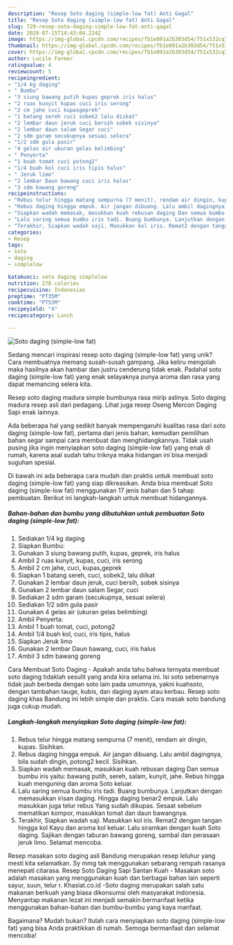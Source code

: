 ```yaml
---
description: "Resep Soto daging (simple-low fat) Anti Gagal"
title: "Resep Soto daging (simple-low fat) Anti Gagal"
slug: 729-resep-soto-daging-simple-low-fat-anti-gagal
date: 2020-07-15T14:43:04.224Z
image: https://img-global.cpcdn.com/recipes/fb1e091a2b303d54/751x532cq70/soto-daging-simple-low-fat-foto-resep-utama.jpg
thumbnail: https://img-global.cpcdn.com/recipes/fb1e091a2b303d54/751x532cq70/soto-daging-simple-low-fat-foto-resep-utama.jpg
cover: https://img-global.cpcdn.com/recipes/fb1e091a2b303d54/751x532cq70/soto-daging-simple-low-fat-foto-resep-utama.jpg
author: Lucile Farmer
ratingvalue: 4
reviewcount: 5
recipeingredient:
- "1/4 kg daging"
- " Bumbu"
- "3 siung bawang putih kupas geprek iris halus"
- "2 ruas kunyit kupas cuci iris serong"
- "2 cm jahe cuci kupasgeprek"
- "1 batang sereh cuci sobek2 lalu diikat"
- "2 lembar daun jeruk cuci bersih sobek sisinya"
- "2 lembar daun salam Segar cuci"
- "2 sdm garam secukupnya sesuai selera"
- "1/2 sdm gula pasir"
- "4 gelas air ukuran gelas belimbing"
- " Penyerta"
- "1 buah tomat cuci potong2"
- "1/4 buah kol cuci iris tipis halus"
- " Jeruk limo"
- "2 lembar Daun bawang cuci iris halus"
- "3 sdm bawang goreng"
recipeinstructions:
- "Rebus telur hingga matang sempurna (7 menit), rendam air dingin, kupas. Sisihkan."
- "Rebus daging hingga empuk. Air jangan dibuang. Lalu ambil dagingnya, bila sudah dingin, potong2 kecil. Sisihkan."
- "Siapkan wadah memasak, masukkan kuah rebusan daging Dan semua bumbu iris yaitu: bawang putih, sereh, salam, kunyit, jahe. Rebus hingga kuah menguning dan aroma Soto keluar."
- "Lalu saring semua bumbu iris tadi. Buang bumbunya. Lanjutkan dengan memasukkan irisan daging. Hingga daging benar2 empuk. Lalu masukkan juga telur rebus Yang sudah dikupas. Sesaat sebelum mematikan kompor, masukkan tomat dan daun bawangnya."
- "Terakhir, Siapkan wadah saji. Masukkan kol iris. Remat2 dengan tangan hingga kol Kayu dan aroma kol keluar. Lalu siramkan dengan kuah Soto daging. Sajikan dengan taburan bawang goreng, sambal dan perasaan jeruk limo. Selamat mencoba."
categories:
- Resep
tags:
- soto
- daging
- simplelow

katakunci: soto daging simplelow 
nutrition: 278 calories
recipecuisine: Indonesian
preptime: "PT35M"
cooktime: "PT53M"
recipeyield: "4"
recipecategory: Lunch

---
```



![Soto daging (simple-low fat)](https://img-global.cpcdn.com/recipes/fb1e091a2b303d54/751x532cq70/soto-daging-simple-low-fat-foto-resep-utama.jpg)

Sedang mencari inspirasi resep soto daging (simple-low fat) yang unik? Cara membuatnya memang susah-susah gampang. Jika keliru mengolah maka hasilnya akan hambar dan justru cenderung tidak enak. Padahal soto daging (simple-low fat) yang enak selayaknya punya aroma dan rasa yang dapat memancing selera kita.

Resep soto daging madura simple bumbunya rasa mirip aslinya. Soto daging madura resep asli dari pedagang. Lihat juga resep Oseng Mercon Daging Sapi enak lainnya.

Ada beberapa hal yang sedikit banyak mempengaruhi kualitas rasa dari soto daging (simple-low fat), pertama dari jenis bahan, kemudian pemilihan bahan segar sampai cara membuat dan menghidangkannya. Tidak usah pusing jika ingin menyiapkan soto daging (simple-low fat) yang enak di rumah, karena asal sudah tahu triknya maka hidangan ini bisa menjadi suguhan spesial.


Di bawah ini ada beberapa cara mudah dan praktis untuk membuat soto daging (simple-low fat) yang siap dikreasikan. Anda bisa membuat Soto daging (simple-low fat) menggunakan 17 jenis bahan dan 5 tahap pembuatan. Berikut ini langkah-langkah untuk membuat hidangannya.

<!--inarticleads1-->

##### Bahan-bahan dan bumbu yang dibutuhkan untuk pembuatan Soto daging (simple-low fat):

1. Sediakan 1/4 kg daging
1. Siapkan  Bumbu:
1. Gunakan 3 siung bawang putih, kupas, geprek, iris halus
1. Ambil 2 ruas kunyit, kupas, cuci, iris serong
1. Ambil 2 cm jahe, cuci, kupas,geprek
1. Siapkan 1 batang sereh, cuci, sobek2, lalu diikat
1. Gunakan 2 lembar daun jeruk, cuci bersih, sobek sisinya
1. Gunakan 2 lembar daun salam Segar, cuci
1. Sediakan 2 sdm garam (secukupnya, sesuai selera)
1. Sediakan 1/2 sdm gula pasir
1. Gunakan 4 gelas air (ukuran gelas belimbing)
1. Ambil  Penyerta:
1. Ambil 1 buah tomat, cuci, potong2
1. Ambil 1/4 buah kol, cuci, iris tipis, halus
1. Siapkan  Jeruk limo
1. Gunakan 2 lembar Daun bawang, cuci, iris halus
1. Ambil 3 sdm bawang goreng


Cara Membuat Soto Daging - Apakah anda tahu bahwa ternyata membuat soto daging tidaklah sesulit yang anda kira selama ini. Isi soto sebenarnya tidak jauh berbeda dengan soto lain pada umumnya, yakni kuahsoto, dengan tambahan tauge, kubis, dan daging ayam atau kerbau. Resep soto daging khas Bandung ini lebih simple dan praktis. Cara masak soto bandung juga cukup mudah. 

<!--inarticleads2-->

##### Langkah-langkah menyiapkan Soto daging (simple-low fat):

1. Rebus telur hingga matang sempurna (7 menit), rendam air dingin, kupas. Sisihkan.
1. Rebus daging hingga empuk. Air jangan dibuang. Lalu ambil dagingnya, bila sudah dingin, potong2 kecil. Sisihkan.
1. Siapkan wadah memasak, masukkan kuah rebusan daging Dan semua bumbu iris yaitu: bawang putih, sereh, salam, kunyit, jahe. Rebus hingga kuah menguning dan aroma Soto keluar.
1. Lalu saring semua bumbu iris tadi. Buang bumbunya. Lanjutkan dengan memasukkan irisan daging. Hingga daging benar2 empuk. Lalu masukkan juga telur rebus Yang sudah dikupas. Sesaat sebelum mematikan kompor, masukkan tomat dan daun bawangnya.
1. Terakhir, Siapkan wadah saji. Masukkan kol iris. Remat2 dengan tangan hingga kol Kayu dan aroma kol keluar. Lalu siramkan dengan kuah Soto daging. Sajikan dengan taburan bawang goreng, sambal dan perasaan jeruk limo. Selamat mencoba.


Resep masakan soto daging asli Bandung merupakan resep leluhur yang mesti kita selamatkan. Sy mmg tak menggunakan sebarang rempah rasanya menepati citarasa. Resep Soto Daging Sapi Santan Kuah - Masakan soto adalah masakan yang menggunakan kuah dan berbagai bahan lain seperti sayur, suun, telur r. Khasiat.co.id -Soto daging merupakan salah satu makanan berkuah yang biasa dikonsumsi oleh masyarakat indonesia. Menyantap makanan lezat ini menjadi semakin bermanfaat ketika menggunakan bahan-bahan dan bumbu-bumbu yang kaya manfaat. 

Bagaimana? Mudah bukan? Itulah cara menyiapkan soto daging (simple-low fat) yang bisa Anda praktikkan di rumah. Semoga bermanfaat dan selamat mencoba!
